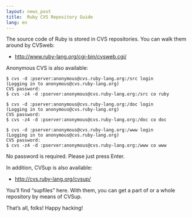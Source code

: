 ```yaml
---
layout: news_post
title:  Ruby CVS Repository Guide
lang: en
---
```


The source code of Ruby is stored in CVS
repositories. You can walk them around by CVSweb:

* http://www.ruby-lang.org/cgi-bin/cvsweb.cgi/

Anonymous CVS is also available:
    
    $ cvs -d :pserver:anonymous@cvs.ruby-lang.org:/src login
    (Logging in to anonymous@cvs.ruby-lang.org)
    CVS password: 
    $ cvs -z4 -d :pserver:anonymous@cvs.ruby-lang.org:/src co ruby
    
    $ cvs -d :pserver:anonymous@cvs.ruby-lang.org:/doc login
    (Logging in to anonymous@cvs.ruby-lang.org)
    CVS password: 
    $ cvs -z4 -d :pserver:anonymous@cvs.ruby-lang.org:/doc co doc
    
    $ cvs -d :pserver:anonymous@cvs.ruby-lang.org:/www login
    (Logging in to anonymous@cvs.ruby-lang.org)
    CVS password: 
    $ cvs -z4 -d :pserver:anonymous@cvs.ruby-lang.org:/www co www

No password is required. Please just press Enter.

In addition, CVSup is also available:

* http://cvs.ruby-lang.org/cvsup/

You’ll find “supfiles” here. With them, you can get a part of or a whole
repository by means of CVSup.

That’s all, folks! Happy hacking!
